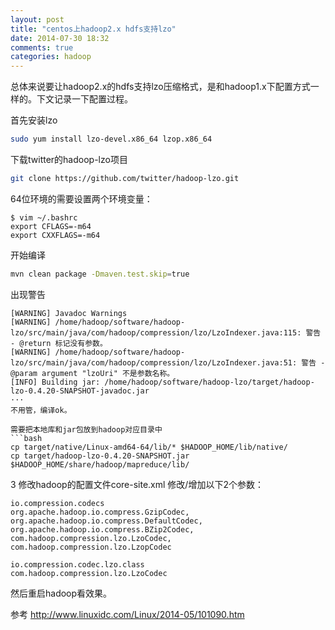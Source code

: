 ```yaml
---
layout: post
title: "centos上hadoop2.x hdfs支持lzo"
date: 2014-07-30 18:32
comments: true
categories: hadoop
---
```


总体来说要让hadoop2.x的hdfs支持lzo压缩格式，是和hadoop1.x下配置方式一样的。下文记录一下配置过程。

<!-- more -->

首先安装lzo
```bash
sudo yum install lzo-devel.x86_64 lzop.x86_64
```

下载twitter的hadoop-lzo项目
```bash
git clone https://github.com/twitter/hadoop-lzo.git
```

64位环境的需要设置两个环境变量：
```
$ vim ~/.bashrc
export CFLAGS=-m64
export CXXFLAGS=-m64
```

开始编译
```bash
mvn clean package -Dmaven.test.skip=true
```

出现警告
```
[WARNING] Javadoc Warnings
[WARNING] /home/hadoop/software/hadoop-lzo/src/main/java/com/hadoop/compression/lzo/LzoIndexer.java:115: 警告 - @return 标记没有参数。
[WARNING] /home/hadoop/software/hadoop-lzo/src/main/java/com/hadoop/compression/lzo/LzoIndexer.java:51: 警告 - @param argument "lzoUri" 不是参数名称。
[INFO] Building jar: /home/hadoop/software/hadoop-lzo/target/hadoop-lzo-0.4.20-SNAPSHOT-javadoc.jar
···
不用管，编译ok。

需要把本地库和jar包放到hadoop对应目录中
```bash
cp target/native/Linux-amd64-64/lib/* $HADOOP_HOME/lib/native/
cp target/hadoop-lzo-0.4.20-SNAPSHOT.jar  $HADOOP_HOME/share/hadoop/mapreduce/lib/
```

3 修改hadoop的配置文件core-site.xml
修改/增加以下2个参数：
```
io.compression.codecs
org.apache.hadoop.io.compress.GzipCodec,
org.apache.hadoop.io.compress.DefaultCodec,
org.apache.hadoop.io.compress.BZip2Codec,
com.hadoop.compression.lzo.LzoCodec,
com.hadoop.compression.lzo.LzopCodec

io.compression.codec.lzo.class
com.hadoop.compression.lzo.LzoCodec
```
然后重启hadoop看效果。

参考
http://www.linuxidc.com/Linux/2014-05/101090.htm
